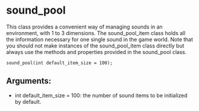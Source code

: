 # sound_pool
This class provides a convenient way of managing sounds in an environment, with 1 to 3 dimensions. The sound_pool_item class holds all the information necessary for one single sound in the game world. Note that you should not make instances of the sound_pool_item class directly but always use the methods and properties provided in the sound_pool class.

`sound_pool(int default_item_size = 100);`

## Arguments:
* int default_item_size = 100: the number of sound items to be initialized by default.